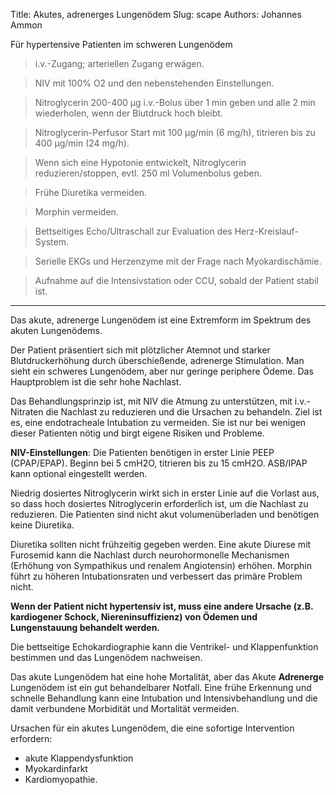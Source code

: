 Title: Akutes, adrenerges Lungenödem
Slug: scape
Authors: Johannes Ammon

<!-- # Akutes, adrenerges Lungenödem (Sympathetic crashing acute pulmonary edema - SCAPE) -->

<div class="my-6 p-6 font-semibold text-xl border-solid border-2">
    Für hypertensive Patienten im schweren Lungenödem
</div>

> i.v.-Zugang; arteriellen Zugang erwägen.

> NIV mit 100% O2 und den nebenstehenden Einstellungen.

> Nitroglycerin 200-400&nbsp;µg i.v.-Bolus über 1&nbsp;min geben und alle 2&nbsp;min wiederholen, wenn der Blutdruck hoch bleibt.

> Nitroglycerin-Perfusor Start mit 100&nbsp;µg/min (6&nbsp;mg/h), titrieren bis zu 400&nbsp;µg/min (24&nbsp;mg/h).

> Wenn sich eine Hypotonie entwickelt, Nitroglycerin reduzieren/stoppen, evtl. 250 ml Volumenbolus geben.

> Frühe Diuretika vermeiden.

> Morphin vermeiden.

> Bettseitiges Echo/Ultraschall zur Evaluation des Herz-Kreislauf-System.

> Serielle EKGs und Herzenzyme mit der Frage nach Myokardischämie.

> Aufnahme auf die Intensivstation oder CCU, sobald der Patient stabil ist.

<hr/>
Das akute, adrenerge Lungenödem ist eine Extremform im Spektrum des akuten Lungenödems.

Der Patient präsentiert sich mit plötzlicher Atemnot und starker Blutdruckerhöhung durch überschießende, adrenerge Stimulation. Man sieht ein schweres Lungenödem, aber nur geringe periphere Ödeme. Das Hauptproblem ist die sehr hohe Nachlast.

Das Behandlungsprinzip ist, mit NIV die Atmung zu unterstützen, mit i.v.-Nitraten die Nachlast zu reduzieren und die Ursachen zu behandeln. Ziel ist es, eine endotracheale Intubation zu vermeiden. Sie ist nur bei wenigen dieser Patienten nötig und birgt eigene Risiken und Probleme.

**NIV-Einstellungen**: Die Patienten benötigen in erster Linie PEEP (CPAP/EPAP). Beginn bei 5&nbsp;cmH2O, titrieren bis zu 15&nbsp;cmH2O. ASB/IPAP kann optional eingestellt werden.

Niedrig dosiertes Nitroglycerin wirkt sich in erster Linie auf die Vorlast aus, so dass hoch dosiertes Nitroglycerin erforderlich ist, um die Nachlast zu reduzieren. Die Patienten sind nicht akut volumenüberladen und benötigen keine Diuretika.

Diuretika sollten nicht frühzeitig gegeben werden. Eine akute Diurese mit Furosemid kann die Nachlast durch neurohormonelle Mechanismen (Erhöhung von Sympathikus und renalem Angiotensin) erhöhen. Morphin führt zu höheren Intubationsraten und verbessert das primäre Problem nicht.

**Wenn der Patient nicht hypertensiv ist, muss eine andere Ursache (z.B. kardiogener Schock, Niereninsuffizienz) von Ödemen und Lungenstauung behandelt werden.**

Die bettseitige Echokardiographie kann die Ventrikel- und Klappenfunktion bestimmen und das Lungenödem nachweisen.

<div class="my-3 p-3 text-lg border-solid border-2"> Das akute Lungenödem hat eine hohe Mortalität, aber das Akute <strong>Adrenerge</strong> Lungenödem ist ein gut behandelbarer Notfall. Eine frühe Erkennung und schnelle Behandlung kann eine Intubation und Intensivbehandlung und die damit verbundene Morbidität und Mortalität vermeiden.</div>

Ursachen für ein akutes Lungenödem, die eine sofortige Intervention erfordern:

- akute Klappendysfunktion
- Myokardinfarkt
- Kardiomyopathie.
